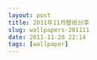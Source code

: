 ```yaml
---
layout: post
title: 2011年11月壁纸分享
slug: wallpapers-201111
date: 2011-11-28 22:14
tags: [wallpaper]
---
```


<a href="http://abstract.desktopnexus.com/wallpaper/864068/"><img src="http://static.desktopnexus.com/thumbnails/864068-bigthumbnail.jpg" border="0" alt="" /></a>

<a href="http://nature.desktopnexus.com/wallpaper/864239/"><img src="http://static.desktopnexus.com/thumbnails/864239-bigthumbnail.jpg" border="0" alt="" /></a>

<a href="http://anime.desktopnexus.com/wallpaper/864156/"><img src="http://static.desktopnexus.com/thumbnails/864156-bigthumbnail.jpg" border="0" alt="" /></a>

<a href="http://abstract.desktopnexus.com/wallpaper/868363/"><img src="http://static.desktopnexus.com/thumbnails/868363-bigthumbnail.jpg" border="0" alt="" /></a>

<a href="http://abstract.desktopnexus.com/wallpaper/868369/"><img src="http://static.desktopnexus.com/thumbnails/868369-bigthumbnail.jpg" border="0" alt="" /></a>

<a href="http://abstract.desktopnexus.com/wallpaper/869269/"><img src="http://static.desktopnexus.com/thumbnails/869269-bigthumbnail.jpg" border="0" alt="" /></a>

<a href="http://abstract.desktopnexus.com/wallpaper/868384/"><img src="http://static.desktopnexus.com/thumbnails/868384-bigthumbnail.jpg" border="0" alt="" /></a>

<a href="http://anime.desktopnexus.com/wallpaper/868588/"><img src="http://static.desktopnexus.com/thumbnails/868588-bigthumbnail.jpg" border="0" alt="" /></a>

<a href="http://anime.desktopnexus.com/wallpaper/882411/"><img src="http://static.desktopnexus.com/thumbnails/882411-bigthumbnail.jpg" border="0" alt="" /></a>

<a href="http://anime.desktopnexus.com/wallpaper/881714/"><img src="http://static.desktopnexus.com/thumbnails/881714-bigthumbnail.jpg" border="0" alt="" /></a>

<a href="http://abstract.desktopnexus.com/wallpaper/883469/"><img src="http://static.desktopnexus.com/thumbnails/883469-bigthumbnail.jpg" border="0" alt="" /></a>

<a href="http://boats.desktopnexus.com/wallpaper/884646/"><img src="http://static.desktopnexus.com/thumbnails/884646-bigthumbnail.jpg" border="0" alt="" /></a>

<a href="http://nature.desktopnexus.com/wallpaper/884205/"><img src="http://static.desktopnexus.com/thumbnails/884205-bigthumbnail.jpg" border="0" alt="" /></a>

<a href="http://anime.desktopnexus.com/wallpaper/879376/"><img src="http://static.desktopnexus.com/thumbnails/879376-bigthumbnail.jpg" border="0" alt="" /></a>

<a href="http://animals.desktopnexus.com/wallpaper/877838/"><img src="http://static.desktopnexus.com/thumbnails/877838-bigthumbnail.jpg" border="0" alt="" /></a>

<a href="http://animals.desktopnexus.com/wallpaper/880194/"><img src="http://static.desktopnexus.com/thumbnails/880194-bigthumbnail.jpg" border="0" alt="" /></a>

<a href="http://animals.desktopnexus.com/wallpaper/874369/"><img src="http://static.desktopnexus.com/thumbnails/874369-bigthumbnail.jpg" border="0" alt="" /></a>

<a href="http://animals.desktopnexus.com/wallpaper/873931/"><img src="http://static.desktopnexus.com/thumbnails/873931-bigthumbnail.jpg" border="0" alt="" /></a>

<a href="http://videogames.desktopnexus.com/wallpaper/864208/"><img src="http://static.desktopnexus.com/thumbnails/864208-bigthumbnail.jpg" border="0" alt="" /></a>

<a href="http://videogames.desktopnexus.com/wallpaper/864639/"><img src="http://static.desktopnexus.com/thumbnails/864639-bigthumbnail.jpg" border="0" alt="" /></a>
